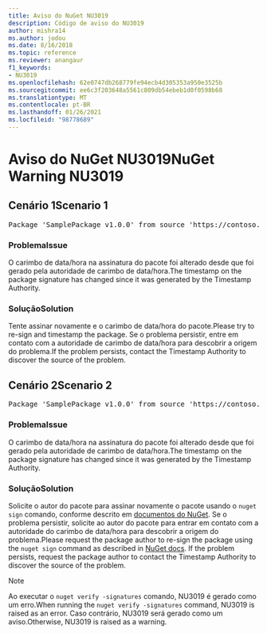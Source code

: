 ```yaml
---
title: Aviso do NuGet NU3019
description: Código de aviso do NU3019
author: mishra14
ms.author: jodou
ms.date: 8/16/2018
ms.topic: reference
ms.reviewer: anangaur
f1_keywords:
- NU3019
ms.openlocfilehash: 62e0747db268779fe94ecb4d305353a950e3525b
ms.sourcegitcommit: ee6c3f203648a5561c809db54ebeb1d0f0598b68
ms.translationtype: MT
ms.contentlocale: pt-BR
ms.lasthandoff: 01/26/2021
ms.locfileid: "98778689"
---
```

# <a name="nuget-warning-nu3019"></a><span data-ttu-id="8c726-103">Aviso do NuGet NU3019</span><span class="sxs-lookup"><span data-stu-id="8c726-103">NuGet Warning NU3019</span></span>

## <a name="scenario-1"></a><span data-ttu-id="8c726-104">Cenário 1</span><span class="sxs-lookup"><span data-stu-id="8c726-104">Scenario 1</span></span>

<pre>Package 'SamplePackage v1.0.0' from source 'https://contoso.com/index.json': The timestamp integrity check failed.</pre>

### <a name="issue"></a><span data-ttu-id="8c726-105">Problema</span><span class="sxs-lookup"><span data-stu-id="8c726-105">Issue</span></span>

<span data-ttu-id="8c726-106">O carimbo de data/hora na assinatura do pacote foi alterado desde que foi gerado pela autoridade de carimbo de data/hora.</span><span class="sxs-lookup"><span data-stu-id="8c726-106">The timestamp on the package signature has changed since it was generated by the Timestamp Authority.</span></span>


### <a name="solution"></a><span data-ttu-id="8c726-107">Solução</span><span class="sxs-lookup"><span data-stu-id="8c726-107">Solution</span></span>

<span data-ttu-id="8c726-108">Tente assinar novamente e o carimbo de data/hora do pacote.</span><span class="sxs-lookup"><span data-stu-id="8c726-108">Please try to re-sign and timestamp the package.</span></span> <span data-ttu-id="8c726-109">Se o problema persistir, entre em contato com a autoridade de carimbo de data/hora para descobrir a origem do problema.</span><span class="sxs-lookup"><span data-stu-id="8c726-109">If the problem persists, contact the Timestamp Authority to discover the source of the problem.</span></span>



## <a name="scenario-2"></a><span data-ttu-id="8c726-110">Cenário 2</span><span class="sxs-lookup"><span data-stu-id="8c726-110">Scenario 2</span></span>

<pre>Package 'SamplePackage v1.0.0' from source 'https://contoso.com/index.json': The primary signature's timestamp integrity check failed.</pre>

### <a name="issue"></a><span data-ttu-id="8c726-111">Problema</span><span class="sxs-lookup"><span data-stu-id="8c726-111">Issue</span></span>

<span data-ttu-id="8c726-112">O carimbo de data/hora na assinatura do pacote foi alterado desde que foi gerado pela autoridade de carimbo de data/hora.</span><span class="sxs-lookup"><span data-stu-id="8c726-112">The timestamp on the package signature has changed since it was generated by the Timestamp Authority.</span></span>


### <a name="solution"></a><span data-ttu-id="8c726-113">Solução</span><span class="sxs-lookup"><span data-stu-id="8c726-113">Solution</span></span>

<span data-ttu-id="8c726-114">Solicite o autor do pacote para assinar novamente o pacote usando o `nuget sign` comando, conforme descrito em [documentos do NuGet](../../create-packages/sign-a-package.md). Se o problema persistir, solicite ao autor do pacote para entrar em contato com a autoridade do carimbo de data/hora para descobrir a origem do problema.</span><span class="sxs-lookup"><span data-stu-id="8c726-114">Please request the package author to re-sign the package using the `nuget sign` command as described in [NuGet docs](../../create-packages/sign-a-package.md). If the problem persists, request the package author to contact the Timestamp Authority to discover the source of the problem.</span></span>


> [!Note]
> <span data-ttu-id="8c726-115">Ao executar o `nuget verify -signatures` comando, NU3019 é gerado como um erro.</span><span class="sxs-lookup"><span data-stu-id="8c726-115">When running the `nuget verify -signatures` command, NU3019 is raised as an error.</span></span> <span data-ttu-id="8c726-116">Caso contrário, NU3019 será gerado como um aviso.</span><span class="sxs-lookup"><span data-stu-id="8c726-116">Otherwise, NU3019 is raised as a warning.</span></span>
